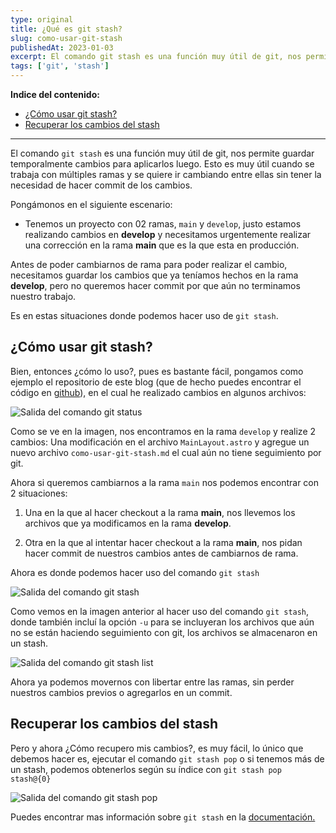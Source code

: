 ```yaml
---
type: original
title: ¿Qué es git stash?
slug: como-usar-git-stash
publishedAt: 2023-01-03
excerpt: El comando git stash es una función muy útil de git, nos permite guardar temporalmente para aplicarlos luego. Esto es muy útil cuando se trabaja con múltiples ramas
tags: ['git', 'stash']
---
```


**Indice del contenido:**

- [¿Cómo usar git stash?](#cómo-usar-git-stash "¿Cómo usar git stash?")
- [Recuperar los cambios del stash](#recuperar-los-cambios-del-stash "Recuperar los cambios del stash")

---

El comando `git stash` es una función muy útil de git, nos permite guardar temporalmente cambios para aplicarlos luego. Esto es muy útil cuando se trabaja con múltiples ramas y se quiere ir cambiando entre ellas sin tener la necesidad de hacer commit de los cambios.

Pongámonos en el siguiente escenario:

- Tenemos un proyecto con 02 ramas, `main` y `develop`, justo estamos realizando cambios en **develop** y necesitamos urgentemente realizar una corrección en la rama **main** que es la que esta en producción.

Antes de poder cambiarnos de rama para poder realizar el cambio, necesitamos guardar los cambios que ya teníamos hechos en la rama **develop**, pero no queremos hacer commit por que aún no terminamos nuestro trabajo.

Es en estas situaciones donde podemos hacer uso de `git stash`.

## ¿Cómo usar git stash?

Bien, entonces ¿cómo lo uso?, pues es bastante fácil, pongamos como ejemplo el repositorio de este blog (que de hecho puedes encontrar el código en <a href="https://github.com/dcyar/jhonachata" target="_blank" title="Repositorio del proyecto" rel="nofollow noopener">github</a>), en el cual he realizado cambios en algunos archivos:

![Salida del comando git status](/images/git-stash/changes.png "Salida del comando git status")

Como se ve en la imagen, nos encontramos en la rama `develop` y realize 2 cambios: Una modificación en el archivo `MainLayout.astro` y agregue un nuevo archivo `como-usar-git-stash.md` el cual aún no tiene seguimiento por git.

Ahora si queremos cambiarnos a la rama `main` nos podemos encontrar con 2 situaciones:

1. Una en la que al hacer checkout a la rama **main**, nos llevemos los archivos que ya modificamos en la rama **develop**.

2. Otra en la que al intentar hacer checkout a la rama **main**, nos pidan hacer commit de nuestros cambios antes de cambiarnos de rama.

Ahora es donde podemos hacer uso del comando `git stash`

![Salida del comando git stash](/images/git-stash/git-stash-u.png "Salida del comando git stash")

Como vemos en la imagen anterior al hacer uso del comando `git stash`, donde también incluí la opción `-u` para se incluyeran los archivos que aún no se están haciendo seguimiento con git, los archivos se almacenaron en un stash.

![Salida del comando git stash list](/images/git-stash/git-stash-list.png "Salida del comando git stash list")

Ahora ya podemos movernos con libertar entre las ramas, sin perder nuestros cambios previos o agregarlos en un commit.

## Recuperar los cambios del stash

Pero y ahora ¿Cómo recupero mis cambios?, es muy fácil, lo único que debemos hacer es, ejecutar el comando `git stash pop` o si tenemos más de un stash, podemos obtenerlos según su índice con `git stash pop stash@{0}`

![Salida del comando git stash pop](/images/git-stash/git-stash-pop.png "Salida del comando git stash pop")

Puedes encontrar mas información sobre `git stash` en la <a href="https://git-scm.com/docs/git-stash" target="_blank" title="Documentación de git" rel="nofollow noopener">documentación.</a>
